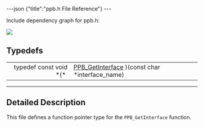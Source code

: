 ---json {"title":"ppb.h File Reference"} ---

Include dependency graph for ppb.h:

![](/docs/native-client/pepper_dev/c/ppb_8h__incl.png)

Typedefs
--------

<table><tbody><tr class="odd"><td style="text-align: right;">typedef const void *(* </td><td><a href="/docs/native-client/pepper_dev/c/group___typedefs#ga68ad7c927b86e0c29d890603edd33154" class="el">PPB_GetInterface</a> )(const char *interface_name)</td></tr></tbody></table>

------------------------------------------------------------------------

<span id="details" class="anchor" style="margin: 0;"></span>

Detailed Description
--------------------

This file defines a function pointer type for the `PPB_GetInterface` function.
